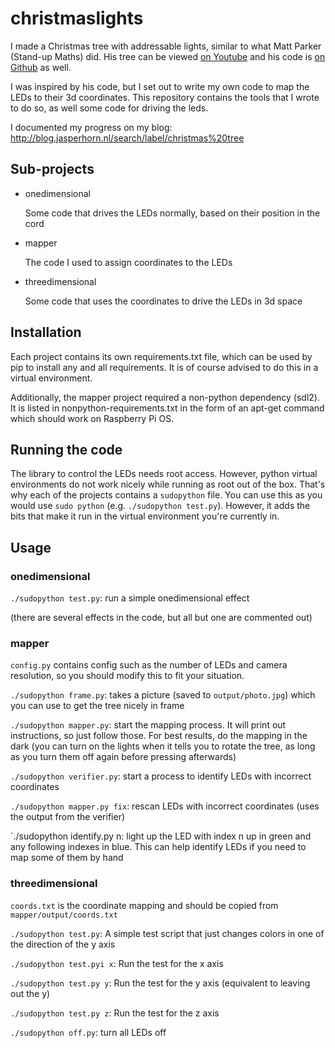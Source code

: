 # christmaslights

I made a Christmas tree with addressable lights, similar to what Matt Parker
(Stand-up Maths) did. His tree can be viewed [on Youtube](1)
and his code is [on Github](2) as well.

I was inspired by his code, but I set out to write my own code to map the LEDs
to their 3d coordinates. This repository contains the tools that I wrote to do so,
as well some code for driving the leds.

I documented my progress on my blog: 
http://blog.jasperhorn.nl/search/label/christmas%20tree

## Sub-projects

- onedimensional
  
  Some code that drives the LEDs normally, based on their position
  in the cord

- mapper

  The code I used to assign coordinates to the LEDs

- threedimensional

  Some code that uses the coordinates to drive the LEDs in 3d space

## Installation

Each project contains its own requirements.txt file, which can be used by pip
to install any and all requirements. It is of course advised to do this in a
virtual environment.

Additionally, the mapper project required a non-python dependency (sdl2). It is
listed in nonpython-requirements.txt in the form of an apt-get command which
should work on Raspberry Pi OS.

## Running the code

The library to control the LEDs needs root access. However, python virtual
environments do not work nicely while running as root out of the box. That's
why each of the projects contains a `sudopython` file. You can use this as
you would use `sudo python` (e.g. `./sudopython test.py`). However, it adds
the bits that make it run in the virtual environment you're currently in.

## Usage

### onedimensional

`./sudopython test.py`: run a simple onedimensional effect

(there are several effects in the code, but all but one are commented out)

### mapper
 
`config.py` contains config such as the number of LEDs and camera resolution, so
you should modify this to fit your situation.

`./sudopython frame.py`: takes a picture (saved to `output/photo.jpg`) which you can
use to get the tree nicely in frame

`./sudopython mapper.py`: start the mapping process. It will print out instructions,
so just follow those. For best results, do the mapping in the dark (you can turn on
the lights when it tells you to rotate the tree, as long as you turn them off again
before pressing afterwards)

`./sudopython verifier.py`: start a process to identify LEDs with incorrect coordinates

`./sudopython mapper.py fix`: rescan LEDs with incorrect coordinates (uses the output
from the verifier)

`./sudopython identify.py n: light up the LED with index n up in green and any
following indexes in blue. This can help identify LEDs if you need to map some of them
by hand 

### threedimensional

`coords.txt` is the coordinate mapping and should be copied from `mapper/output/coords.txt`

`./sudopython test.py`: A simple test script that just changes colors in one of the direction
of the y axis

`./sudopython test.pyi x`: Run the test for the x axis

`./sudopython test.py y`: Run the test for the y axis (equivalent to leaving out the y)

`./sudopython test.py z`: Run the test for the z axis

`./sudopython off.py`: turn all LEDs off

[1]: https://www.youtube.com/watch?v=TvlpIojusBE
[2]: https://github.com/standupmaths/xmastree2020
